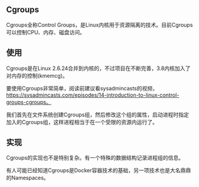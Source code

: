 
## Cgroups

Cgroups全称Control Groups，是Linux内核用于资源隔离的技术。目前Cgroups可以控制CPU、内存、磁盘访问。

## 使用

Cgroups是在Linux 2.6.24合并到内核的，不过项目在不断完善，3.8内核加入了对内存的控制(kmemcg)。

要使用Cgroups非常简单，阅读前建议看sysadmincasts的视频，https://sysadmincasts.com/episodes/14-introduction-to-linux-control-groups-cgroups。

我们首先在文件系统创建Cgroups组，然后修改这个组的属性，启动进程时指定加入的Cgroups组，这样进程相当于在一个受限的资源内运行了。

## 实现

Cgroups的实现也不是特别复杂。有一个特殊的数据结构记录进程组的信息。

有人可能已经知道Cgroups是Docker容器技术的基础，另一项技术也是大名鼎鼎的Namespaces。
